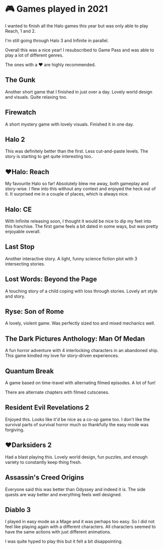 # 🎮 Games played in 2021

I wanted to finish all the Halo games this year but was only able to
play Reach, 1 and 2.

I'm still going through Halo 3 and Infinite in parallel.

Overall this was a nice year! I resubscribed to Game Pass and was
able to play a lot of different genres.

The ones with a ❤️ are highly recommended.

## The Gunk

Another short game that I finished in just over a day. Lovely world design and
visuals. Quite relaxing too.

## Firewatch

A short mystery game with lovely visuals. Finished it in one day.

## Halo 2

This was definitely better than the first. Less cut-and-paste levels. The story
is starting to get quite interesting too..

## ❤️**Halo: Reach**

My favourite Halo so far! Absolutely blew me away, both gameplay and
story-wise. I flew into this without any context and enjoyed the heck out of
it. It surprised me in a couple of places, which is always nice.

## Halo: CE

With Infinite releasing soon, I thought it would be nice to dip my feet into
this franchise. The first game feels a bit dated in some ways, but was pretty
enjoyable overall.

## Last Stop

Another interactive story. A light, funny science fiction plot with 3
intersecting stories.


## Lost Words: Beyond the Page

A touching story of a child coping with loss through stories. Lovely art style
and story.

## Ryse: Son of Rome

A lovely, violent game. Was perfectly sized too and mixed mechanics well.

## The Dark Pictures Anthology: Man Of Medan

A fun horror adventure with 4 interlocking characters in an abandoned ship.
This game kindled my love for story-driven experiences.

## Quantum Break

A  game based on time-travel with alternating filmed episodes. A lot of fun!

There are alternate chapters with filmed cutscenes.

## Resident Evil Revelations 2

Enjoyed this. Looks like it'd be nice as a co-op game too. I don't like the
survival parts of survival horror much so thankfully the easy mode was
forgiving.

## ❤️**Darksiders 2**

Had a blast playing this. Lovely world design, fun puzzles, and enough variety
to constantly keep thing fresh.

## Assassin's Creed Origins

Everyone said this was better than Odyssey and indeed it is. The side quests
are way better and everything feels well designed.

## Diablo 3

I played in easy mode as a Mage and it was perhaps too easy. So I did not feel
like playing again with a different characters. All characters seemed to have
the same actions with just different animations.

I was quite hyped to play this but it felt a bit disappointing.

